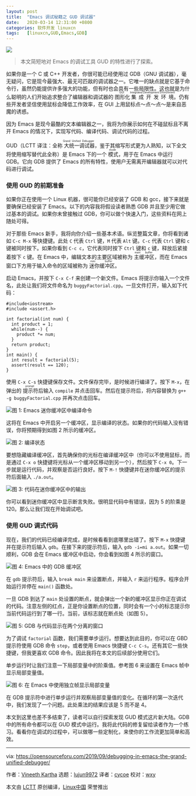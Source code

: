 ```yaml
---
layout: post
title:	"Emacs 调试秘籍之 GUD 调试器"
date:	2020-03-14 12:31:00 +0800 
categories:	软件开发 linuxcn 
tags:	[linuxcn,GUD,Emacs,GDB]
---
```



![](/Asserts/Images//attachment/album/202003/14/123134ausnhw7bywytsawt.png)



> 
> 本文简短地对 Emacs 的调试工具 GUD 的特性进行了探索。
> 
> 
> 


如果你是一个 C 或 C++ 开发者，你很可能已经使用过 GDB（GNU 调试器），毫无疑问，它是现今最强大、最无可匹敌的调试器之一。它唯一的缺点就是它基于命令行，虽然仍能提供许多强大的功能，但有时也会具有一些局限性。这也就是为什么聪明的人们开始追求整合了编辑器和调试器的<ruby> 图形化 <rt>  GUI </rt></ruby><ruby> 集成开发环境 <rt>  Integrated Development Environment </rt></ruby>。仍有些开发者坚信使用鼠标会降低工作效率，在 GUI 上用鼠标点～点～点～是来自恶魔的诱惑。


因为 Emacs 是现今最酷的文本编辑器之一，我将为你展示如何在不碰鼠标且不离开 Emacs 的情况下，实现写代码、编译代码、调试代码的过程。


GUD（LCTT 译注：全称<ruby> 大统一调试器 <rt>  Grand Unified Debugger </rt></ruby>，鉴于其缩写形式更为人熟知，以下全文将使用缩写替代此全称）是 Emacs 下的一个<ruby> 模式 <rt>  mode </rt></ruby>，用于在 Emacs 中运行 GDB。它向 GDB 提供了 Emacs 的所有特性，使用户无需离开编辑器就可以对代码进行调试。


### 使用 GUD 的前期准备


如果你正在使用一个 Linux 机器，很可能你已经安装了 GDB 和 gcc，接下来就是要确保已经安装了 Emacs。以下的内容我将假设读者熟悉 GDB 并且至少用它做过基本的调试。如果你未曾接触过 GDB，你可以做个快速入门，这些资料在网上随处可得。


对于那些 Emacs 新手，我将向你介绍一些基本术语。纵览整篇文章，你将看到诸如 `C-c M-x` 等快捷键。此处 `C` 代表 `Ctrl` 键，`M` 代表 `Alt` 键。`C-c` 代表 `Ctrl` 键和 `c` 键被同时按下。如果你看到 `C-c c`，它代表同时按下 `Ctrl` 键和 `c` 键，释放后紧接着按下 `c` 键。在 Emacs 中，编辑文本的主要区域被称为<ruby> 主缓冲区 <rt>  main buffer </rt></ruby>，而在 Emacs 窗口下方用于输入命令的区域被称为<ruby> 迷你缓冲区 <rt>  mini buffer </rt></ruby>。


启动 Emacs，并按下 `C-x C-f` 来创建一个新文件。Emacs 将提示你输入一个文件名，此处让我们将文件命名为 `buggyFactorial.cpp`。一旦文件打开，输入如下代码：



```
#include<iostream>
#include <assert.h>

int factorial(int num) {
  int product = 1;
  while(num--) {
    product *= num;
  }
  return product;
}
int main() {
  int result = factorial(5);
  assert(result == 120);
}
```

使用 `C-x C-s` 快捷键保存文件。文件保存完毕，是时候进行编译了。按下 `M-x`，在弹出的<ruby> 提示符 <rt>  prompt </rt></ruby>后输入 `compile` 并点击回车。然后在提示符后，将内容替换为 `g++ -g buggyFactorial.cpp` 并再次点击回车。


![图 1: Emacs 迷你缓冲区中编译命令](/Asserts/Images//attachment/album/202003/14/124534vnbp79at2n2tjgzp.png)


这将在 Emacs 中开启另一个缓冲区，显示编译的状态。如果你的代码输入没有错误，你将预期得到如图 2 所示的缓冲区。


![图 2: 编译状态](/Asserts/Images//attachment/album/202003/14/123143hbkt5hmhb5wu2tsl.png)


要想隐藏编译缓冲区，首先确保你的光标在编译缓冲区中（你可以不使用鼠标，而是通过 `C-x o` 快捷键将光标从一个缓冲区移动到另一个），然后按下 `C-x 0`。下一步就是运行代码，并观察是否运行良好。按下 `M-!` 快捷键并在迷你缓冲区的提示符后面输入 `./a.out`。


![图 3: 代码在迷你缓冲区中的输出](/Asserts/Images//attachment/album/202003/14/123146pbsq629op6pequvq.png)


你可以看到迷你缓冲区中显示断言失败。很明显代码中有错误，因为 5 的阶乘是 120。那么让我们现在开始调试吧。


### 使用 GUD 调式代码


现在，我们的代码已经编译完成，是时候看看到底哪里出错了。按下 `M-x` 快捷键并在提示符后输入 `gdb`。在接下来的提示符后，输入 `gdb -i=mi a.out`。如果一切顺利，GDB 会在 Emacs 缓冲区中启动，你会看到如图 4 所示的窗口。


![图 4: Emacs 中的 GDB 缓冲区](/Asserts/Images//attachment/album/202003/14/123149ly886g08l83038tt.png)


在 `gdb` 提示符后，输入 `break main` 来设置断点，并输入 `r` 来运行程序。程序会开始运行并停在 `main()` 函数处。


一旦 GDB 到达了 `main` 处设置的断点，就会弹出一个新的缓冲区显示你正在调试的代码。注意左侧的红点，正是你设置断点的位置，同时会有一个小的标志提示你当前代码运行到了哪一行。当前，该标志就在断点处（如图 5）。


![图 5: GDB 与代码显示在两个分离的窗口](/Asserts/Images//attachment/album/202003/14/123211mjay9tgxzk0ygxat.png)


为了调试 `factorial` 函数，我们需要单步运行。想要达到此目的，你可以在 GBD 提示符使用 GDB 命令 `step`，或者使用 Emacs 快捷键 `C-c C-s`。还有其它一些快捷键，但我更喜欢 GDB 命令。因此我将在本文的后续部分使用它们。


单步运行时让我们注意一下局部变量中的阶乘值。参考图 6 来设置在 Emacs 帧中显示局部变量值。


![图 6: 在 Emacs 中使用独立帧显示局部变量](/Asserts/Images//attachment/album/202003/14/123212l6ajzfuj69aa65jx.png)


在 GDB 提示符中进行单步运行并观察局部变量值的变化。在循环的第一次迭代中，我们发现了一个问题。此处乘法的结果应该是 5 而不是 4。


本文到这里也差不多结束了，读者可以自行探索发现 GUD 模式这片新大陆。GDB 中的所有命令都可以在 GUD 模式中运行。我将此代码的修复留给读者作为一个练习。看看你在调试的过程中，可以做哪一些定制化，来使你的工作流更加简单和高效。




---


via: <https://opensourceforu.com/2019/09/debugging-in-emacs-the-grand-unified-debugger/>


作者：[Vineeth Kartha](https://opensourceforu.com/author/vineeth-kartha/) 选题：[lujun9972](https://github.com/lujun9972) 译者：[cycoe](https://github.com/cycoe) 校对：[wxy](https://github.com/wxy)


本文由 [LCTT](https://github.com/LCTT/TranslateProject) 原创编译，[Linux中国](https://linux.cn/) 荣誉推出
